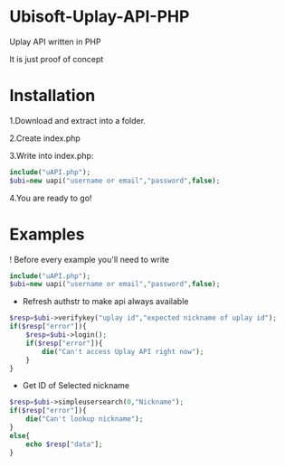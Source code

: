 # Ubisoft-Uplay-API-PHP
Uplay API written in PHP

It is just proof of concept

# Installation

1.Download and extract into a folder.

2.Create index.php

3.Write into index.php:
```php
include("uAPI.php");
$ubi=new uapi("username or email","password",false);
```
4.You are ready to go!

# Examples

! Before every example you'll need to write
```php
include("uAPI.php");
$ubi=new uapi("username or email","password",false);
```

- Refresh authstr to make api always available
```php
$resp=$ubi->verifykey("uplay id","expected nickname of uplay id");
if($resp["error"]){
	$resp=$ubi->login();
	if($resp["error"]){
		die("Can't access Uplay API right now");
	}
}
```

- Get ID of Selected nickname
```php
$resp=$ubi->simpleusersearch(0,"Nickname");
if($resp["error"]){
	die("Can't lookup nickname");
}
else{
	echo $resp["data"];
}
```